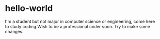 # hello-world
I'm a student but not major in computer science or engineering, come here to study coding.Wish to be a professional coder soon.
Try to make some changes.
